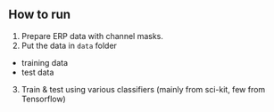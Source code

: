 
## How to run
1. Prepare ERP data with channel masks.
2. Put the data in `data` folder
  * training data
  * test data
3. Train & test using various classifiers (mainly from sci-kit, few from Tensorflow)

